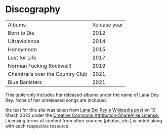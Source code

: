 <html lang="en"> 
    <head>
        <meta charset="utf-8">
    <link rel="canonical"
    href="https://en.wikipedia.org/wiki/Lana_Del_Rey">
</head>
<body>
    <main>
<h1>Discography</h1>
    <table>
        <tr>
            <td>Albums</td>
            <td>Release year</td>
        </tr>
        <tr>
        <td>Born to Die</td> 
        <td>2012</td>
        </tr>
        <tr>
            <td>Ultraviolence</td>
            <td>2014</td>
        </tr>
        <tr>
            <td>Honeymoon</td>
            <td>2015</td>
        </tr>
        <tr>
            <td>Lust for Life</td>
            <td>2017</td>
        </tr>
        <tr>
            <td>Norman Fucking Rockwell!</td>
            <td>2019</td>
        </tr>
        <tr>
            <td>Chemtrails over the Country Club</td>
            <td>2021</td>
        </tr>
        <tr>
            <td>Blue Banisters</td>
            <td>2021</td>
        </tr>
    </table>
        This table only includes her released albums under the name of Lana Dey Rey. None of her unreleased songs are included.</p>
</main>
<footer>
  <p> the text for this site was taken from <a href="https://en.wikipedia.org/wiki/Lana_Del_Rey">Lana Del Rey's Wikipedia post</a>
    on <time>10 March 2022</time> under the <a href="https://en.wikipedia.org/wiki/Wikipedia:Text_of_Creative_Commons_Attribution-ShareAlike_3.0_Unported_License">Creative Commons Attribution-ShareAlike License.</a>
    Licensing terms of content from other sources (photos, etc.) is noted along with each respective resource.
    </p>
</footer>
</body>
</hmtl>

